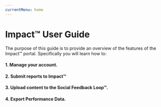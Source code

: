 ```yaml
---
currentMenu: home
---
```


# Impact&trade; User Guide

The purpose of this guide is to provide an overview of the features of the Impact&trade; portal. Specifically you will learn how to:

#### 1. Manage your account.
#### 2. Submit reports to Impact&trade;
#### 3. Upload content to the Social Feedback Loop&trade;.
#### 4. Export Performance Data.
